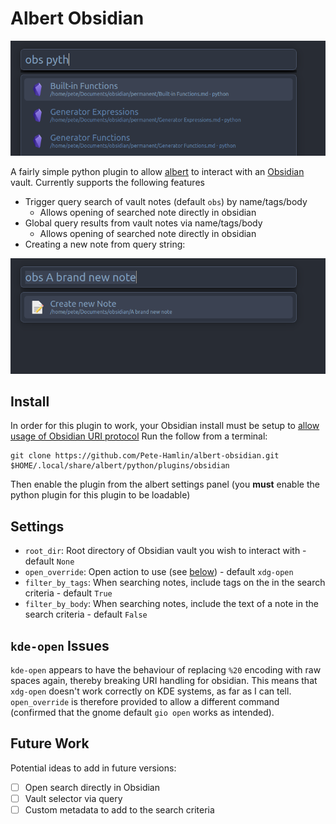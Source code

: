 # Albert Obsidian
![](demo.png)

A fairly simple python plugin to allow [albert](https://github.com/albertlauncher/albert) to interact with an [Obsidian](https://obsidian.md/) vault.
Currently supports the following features
- Trigger query search of vault notes (default `obs`) by name/tags/body
    - Allows opening of searched note directly in obsidian
- Global query results from vault notes via name/tags/body
    - Allows opening of searched note directly in obsidian
- Creating a new note from query string:

![](new-note.png)

## Install

In order for this plugin to work, your Obsidian install  must be setup to [allow usage of Obsidian URI protocol](https://help.obsidian.md/Concepts/Obsidian+URI)
Run the follow from a terminal:

```shell
git clone https://github.com/Pete-Hamlin/albert-obsidian.git $HOME/.local/share/albert/python/plugins/obsidian
```

Then enable the plugin from the albert settings panel (you **must** enable the python plugin for this plugin to be loadable)

## Settings

- `root_dir`: Root directory of Obsidian vault you wish to interact with - default `None`
- `open_override`: Open action to use (see [below](#kde-open-issues)) - default `xdg-open`
- `filter_by_tags`: When searching notes, include tags on the in the search criteria - default `True`
- `filter_by_body`: When searching notes, include the text of a note in the search criteria - default `False`


## `kde-open` Issues

`kde-open` appears to have the behaviour of replacing `%20` encoding with raw spaces again, thereby breaking URI handling for obsidian.
This means that `xdg-open` doesn't work correctly on KDE systems, as far as I can tell.
`open_override` is therefore provided to allow a different command (confirmed that the gnome default `gio open` works as intended).

## Future Work

Potential ideas to add in future versions:
- [ ]  Open search directly in Obsidian
- [ ] Vault selector via query
- [ ] Custom metadata to add to the search criteria
